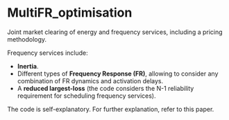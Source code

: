 # MultiFR_optimisation
Joint market clearing of energy and frequency services, including a pricing methodology.

Frequency services include:
 - **Inertia**.
 - Different types of **Frequency Response (FR)**, allowing to consider any combination of FR dynamics and activation delays.
 - A **reduced largest-loss** (the code considers the N-1 reliability requirement for scheduling frequency services).

The code is self-explanatory. For further explanation, refer to this paper.

